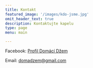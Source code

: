 ```yaml
---
title: Kontakt
featured_image: '/images/kdo-jsme.jpg'
omit_header_text: true
description: Kontaktujte kapelu
type: page
menu: main

---
```


Facebook: [Profil Domácí Džem](https://www.facebook.com/profile.php?id=61563264391376)

Email: [domadzem@gmail.com](mailto:domadzem@gmail.com)
